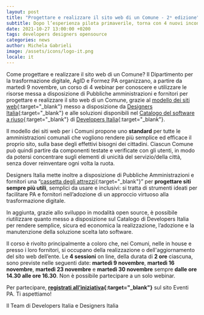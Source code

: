 ```yaml
---
layout: post
title: "Progettare e realizzare il sito web di un Comune - 2ᵃ edizione"
subtitle: Dopo l’esperienza pilota primaverile, torna con 4 nuovi incontri il ciclo di webinar dedicato alla progettazione e alla realizzazione del sito web di un Comune
date: 2021-10-27 13:00:00 +0200
tags: developers designers opensource
categories: news
author: Michela Gabrieli
image: /assets/icons/logo-it.png
locale: it
---
```

Come progettare e realizzare il sito web di un Comune? Il Dipartimento per la trasformazione digitale, AgID e Formez PA organizzano, a partire da martedì 9 novembre, un corso di 4 webinar per conoscere e utilizzare le risorse messa a disposizione di Pubbliche amministrazioni e fornitori per progettare e realizzare il sito web di un Comune, grazie al [modello dei siti web](https://italia.github.io/design-comuni-prototipi/){:target="_blank"} messo a disposizione da [Designers Italia](https://designers.italia.it/){:target="_blank"} e alle soluzioni disponibili nel [Catalogo del software a riuso](https://developers.italia.it/it/software){:target="_blank"} di [Developers Italia](https://developers.italia.it/){:target="_blank"}.

Il modello dei siti web per i Comuni propone uno **standard** per tutte le amministrazioni comunali che vogliono rendere più semplice ed efficace il proprio sito, sulla base degli effettivi bisogni dei cittadini. Ciascun Comune può quindi partire da componenti testate e verificate con gli utenti, in modo da potersi concentrare sugli elementi di unicità del servizio/della città, senza dover reinventare ogni volta la ruota.

Designers Italia mette inoltre a disposizione di Pubbliche Amministrazioni e fornitori una “[cassetta degli attrezzi](https://designers.italia.it/kit/){:target="_blank"}” per **progettare siti sempre più utili**, semplici da usare e inclusivi: si tratta di strumenti ideati per facilitare PA e fornitori nell’adozione di un approccio virtuoso alla trasformazione digitale.

In aggiunta, grazie allo sviluppo in modalità open source, è possibile riutilizzare quanto messo a disposizione sul Catalogo di Developers Italia per rendere semplice, sicura ed economica la realizzazione, l’adozione e la manutenzione della soluzione scelta lato software. 

Il corso è rivolto principalmente a coloro che, nei Comuni, nelle in house e presso i loro fornitori, si occupano della realizzazione o dell'aggiornamento del sito web dell’ente. Le **4 sessioni** on line, della durata di **2 ore** ciascuna, sono previste nelle seguenti date: **martedì 9 novembre**, **martedì 16 novembre**, **martedì 23 novembre** e **martedì 30 novembre** sempre **dalle ore 14.30 alle ore 16.30**. Non è possibile partecipare a un solo webinar.

Per partecipare, **[registrati all’iniziativa](http://eventipa.formez.it/node/328513){:target="_blank"}** sul sito Eventi PA. Ti aspettiamo! 



Il Team di Developers Italia e Designers Italia
